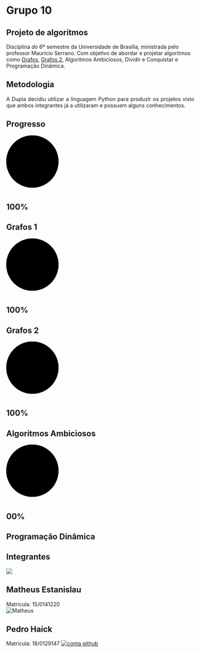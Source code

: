 # Grupo 10

## Projeto de algoritmos

  Disciplina do 6º semestre da Universidade de Brasília, ministrada pelo professor Mauricio Serrano. Com objetivo de
  abordar e projetar algoritmos
  como [Grafos](grafos.md), [Grafos 2](grafos2.md), Algoritmos Ambiciosos, Dividir e Conquistar e Programação Dinâmica.

## Metodologia

<p align='justify'>
  A Dupla decidiu utilizar a linguagem Python para produzir os projetos visto que ambos integrantes já a utilizaram e
  possuem alguns conhecimentos.
</p>

## Progresso

<div class="content2">
<div class="container">
  <div class="card">
    <div class="box">
      <div class="percent">
        <svg>
          <circle cx="70" cy="70" r="70"></circle>
          <circle cx="70" cy="70" r="70"></circle>
        </svg>
        <div class="number">
          <h2>100<span>%</span> </h2>
        </div>
          <h2 class="text">Grafos 1</h2>
      </div>
    </div>
  </div>
  <div class="card">
    <div class="box">
      <div class="percent">
        <svg>
          <circle cx="70" cy="70" r="70"></circle>
          <circle cx="70" cy="70" r="70"></circle>
        </svg>
        <div class="number">
          <h2>100<span>%</span> </h2>
        </div>
          <h2 class="text">Grafos 2</h2>
      </div>
    </div>
  </div>
</div>
<div class="container2">
  <div class="card2">
    <div class="box">
      <div class="percent">
        <svg>
          <circle cx="70" cy="70" r="70"></circle>
          <circle cx="70" cy="70" r="70"></circle>
        </svg>
        <div class="number">
          <h2>100<span>%</span> </h2>
        </div>
          <h2 class="text">Algoritmos Ambiciosos</h2>
      </div>
    </div>
  </div>
  <div class="card2">
    <div class="box">
      <div class="percent">
        <svg>
          <circle cx="70" cy="70" r="70"></circle>
          <circle cx="70" cy="70" r="70"></circle>
        </svg>
        <div class="number">
          <h2>00<span>%</span> </h2>
        </div>
          <h2 class="text">Programação Dinâmica</h2>
      </div>
    </div>
  </div>
</div>
</div>

## Integrantes

<div class="developer">
  <div class="card-1">
    <div class="circle-1">
      <img src="https://avatars2.githubusercontent.com/u/44438591?s=460&u=ee2bb251abf91b14dcc3295c47bda61c499f648f&v=4"/>
    </div>
  
  <div class="content">
    <h2>Matheus Estanislau</h2>
    <span>Matricula: 15/0141220</span>
      <a href="https://github.com/MatheusEstanislau" >
        <img src="https://www.uokpl.rs/fpng/f/464-4644841_free-files-github.png" alt="">
      </a>
  </div>
</div>

  <div class="card-1">
    <div class="circle-1">
      <img src="https://avatars2.githubusercontent.com/u/57498006?s=460&v=4" alt="Matheus"/>
    </div>
  
  <div class="content">
    <h2>Pedro Haick</h2>
    <span>Matricula: 18/0129147</span>
    <a href="https://github.com/peHaick">
      <img src="https://www.uokpl.rs/fpng/f/464-4644841_free-files-github.png" alt="conta github">
    </a>
  </div>
</div>

</div>
